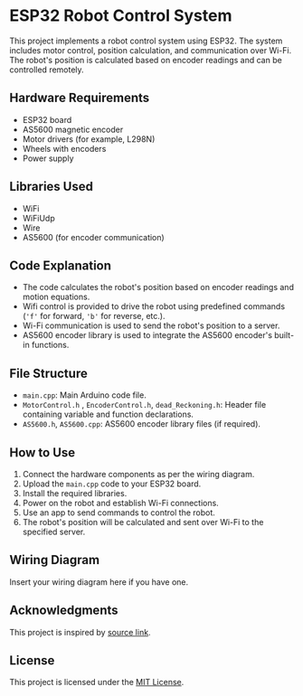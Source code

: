# ESP32 Robot Control System

This project implements a robot control system using ESP32. The system includes motor control, position calculation, and communication over Wi-Fi. The robot's position is calculated based on encoder readings and can be controlled remotely.

## Hardware Requirements

- ESP32 board
- AS5600 magnetic encoder
- Motor drivers (for example, L298N)
- Wheels with encoders
- Power supply

## Libraries Used

- WiFi
- WiFiUdp
- Wire
- AS5600 (for encoder communication)

## Code Explanation

- The code calculates the robot's position based on encoder readings and motion equations.
- Wifi control is provided to drive the robot using predefined commands (`'f'` for forward, `'b'` for reverse, etc.).
- Wi-Fi communication is used to send the robot's position to a server.
- AS5600 encoder library is used to integrate the AS5600 encoder's built-in functions.

## File Structure

- `main.cpp`: Main Arduino code file.
- `MotorControl.h` , `EncoderControl.h`, `dead_Reckoning.h`: Header file containing variable and function declarations.
- `AS5600.h`, `AS5600.cpp`: AS5600 encoder library files (if required).

## How to Use

1. Connect the hardware components as per the wiring diagram.
2. Upload the `main.cpp` code to your ESP32 board.
3. Install the required libraries.
4. Power on the robot and establish Wi-Fi connections.
5. Use an app to send commands to control the robot.
6. The robot's position will be calculated and sent over Wi-Fi to the specified server.

## Wiring Diagram

Insert your wiring diagram here if you have one.

## Acknowledgments

This project is inspired by [source link](http://www-personal.umich.edu/~johannb/position.htm).

## License

This project is licensed under the [MIT License](LICENSE).

